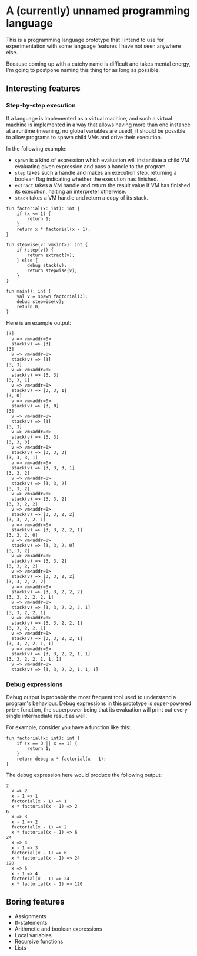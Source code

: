# A (currently) unnamed programming language

This is a programming language prototype that I intend to use for
experimentation with some language features I have not seen anywhere else.

Because coming up with a catchy name is difficult and takes mental energy, I'm
going to postpone naming this thing for as long as possible.

## Interesting features

### Step-by-step execution

If a language is implemented as a virtual machine, and such a virtual machine
is implemented in a way that allows having more than one instance at a runtime
(meaning, no global variables are used), it should be possible to allow
programs to spawn child VMs and drive their execution.

In the following example:

* `spawn` is a kind of expression which evaluation will instantiate a child VM
  evaluating given expression and pass a handle to the program.
* `step` takes such a handle and makes an execution step, returning a boolean
  flag indicating whether the execution has finished.
* `extract` takes a VM handle and return the result value if VM has finished
  its execution, halting an interpreter otherwise.
* `stack` takes a VM handle and return a copy of its stack.

```
fun factorial(x: int): int {
    if (x <= 1) {
        return 1;
    }
    return x * factorial(x - 1);
}

fun stepwise(v: vm<int>): int {
    if (step(v)) {
        return extract(v);
    } else {
        debug stack(v);
        return stepwise(v);
    }
}

fun main(): int {
    val v = spawn factorial(3);
    debug stepwise(v);
    return 0;
}
```

Here is an example output:

```
[3]
  v => vm<addr=0>
  stack(v) => [3]
[3]
  v => vm<addr=0>
  stack(v) => [3]
[3, 3]
  v => vm<addr=0>
  stack(v) => [3, 3]
[3, 3, 1]
  v => vm<addr=0>
  stack(v) => [3, 3, 1]
[3, 0]
  v => vm<addr=0>
  stack(v) => [3, 0]
[3]
  v => vm<addr=0>
  stack(v) => [3]
[3, 3]
  v => vm<addr=0>
  stack(v) => [3, 3]
[3, 3, 3]
  v => vm<addr=0>
  stack(v) => [3, 3, 3]
[3, 3, 3, 1]
  v => vm<addr=0>
  stack(v) => [3, 3, 3, 1]
[3, 3, 2]
  v => vm<addr=0>
  stack(v) => [3, 3, 2]
[3, 3, 2]
  v => vm<addr=0>
  stack(v) => [3, 3, 2]
[3, 3, 2, 2]
  v => vm<addr=0>
  stack(v) => [3, 3, 2, 2]
[3, 3, 2, 2, 1]
  v => vm<addr=0>
  stack(v) => [3, 3, 2, 2, 1]
[3, 3, 2, 0]
  v => vm<addr=0>
  stack(v) => [3, 3, 2, 0]
[3, 3, 2]
  v => vm<addr=0>
  stack(v) => [3, 3, 2]
[3, 3, 2, 2]
  v => vm<addr=0>
  stack(v) => [3, 3, 2, 2]
[3, 3, 2, 2, 2]
  v => vm<addr=0>
  stack(v) => [3, 3, 2, 2, 2]
[3, 3, 2, 2, 2, 1]
  v => vm<addr=0>
  stack(v) => [3, 3, 2, 2, 2, 1]
[3, 3, 2, 2, 1]
  v => vm<addr=0>
  stack(v) => [3, 3, 2, 2, 1]
[3, 3, 2, 2, 1]
  v => vm<addr=0>
  stack(v) => [3, 3, 2, 2, 1]
[3, 3, 2, 2, 1, 1]
  v => vm<addr=0>
  stack(v) => [3, 3, 2, 2, 1, 1]
[3, 3, 2, 2, 1, 1, 1]
  v => vm<addr=0>
  stack(v) => [3, 3, 2, 2, 1, 1, 1]
```

### Debug expressions

Debug output is probably the most frequent tool used to understand a program's
behaviour. Debug expressions in this prototype is super-powered `print`
function, the superpower being that its evaluation will print out every single
intermediate result as well.

For example, consider you have a function like this:

```
fun factorial(x: int): int {
    if (x == 0 || x == 1) {
        return 1;
    }
    return debug x * factorial(x - 1);
}
```

The debug expression here would produce the following output:

```
2
  x => 2
  x - 1 => 1
  factorial(x - 1) => 1
  x * factorial(x - 1) => 2
6
  x => 3
  x - 1 => 2
  factorial(x - 1) => 2
  x * factorial(x - 1) => 6
24
  x => 4
  x - 1 => 3
  factorial(x - 1) => 6
  x * factorial(x - 1) => 24
120
  x => 5
  x - 1 => 4
  factorial(x - 1) => 24
  x * factorial(x - 1) => 120
```

## Boring features

* Assignments
* If-statements
* Arithmetic and boolean expressions
* Local variables
* Recursive functions
* Lists
